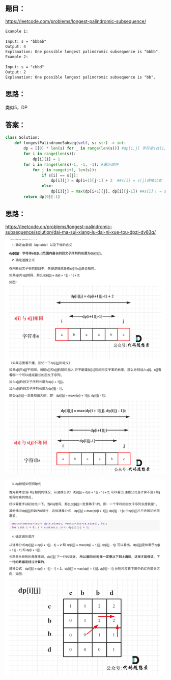 ## 题目：
https://leetcode.com/problems/longest-palindromic-subsequence/
```
Example 1:

Input: s = "bbbab"
Output: 4
Explanation: One possible longest palindromic subsequence is "bbbb".
Example 2:

Input: s = "cbbd"
Output: 2
Explanation: One possible longest palindromic subsequence is "bb".
```

## 思路：
类似5，DP

## 答案：
```python
class Solution:
    def longestPalindromeSubseq(self, s: str) -> int:
        dp = [[0] * len(s) for _ in range(len(s))] #dp[i,j] 字符串s在[i, j]范围内最长的回文子序列的长度为dp[i][j]
        for i in range(len(s)):
            dp[i][i] = 1
        for i in range(len(s)-1, -1, -1): #遍历顺序
            for j in range(i+1, len(s)):
                if s[i] == s[j]: 
                    dp[i][j] = dp[i+1][j-1] + 2  ##s[i] = s[j]递推公式
                else:
                    dp[i][j] = max(dp[i+1][j], dp[i][j-1]) ##s[i]！ = s[j]递推公式
        return dp[0][-1]
```
## 思路：
https://leetcode.cn/problems/longest-palindromic-subsequence/solution/dai-ma-sui-xiang-lu-dai-ni-xue-tou-dpzi-dv83q/

![a](https://github.com/SSRRBB/Leetcode/blob/main/Images/449.png)

![a](https://github.com/SSRRBB/Leetcode/blob/main/Images/452.png)

